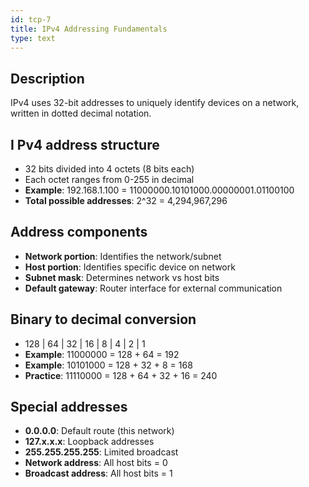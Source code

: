 ```yaml
---
id: tcp-7
title: IPv4 Addressing Fundamentals
type: text
---
```


## Description

IPv4 uses 32-bit addresses to uniquely identify devices on a network, written in dotted decimal notation.

## I Pv4 address structure

- 32 bits divided into 4 octets (8 bits each)
- Each octet ranges from 0-255 in decimal
- **Example**: 192.168.1.100 = 11000000.10101000.00000001.01100100
- **Total possible addresses**: 2^32 = 4,294,967,296

## Address components

- **Network portion**: Identifies the network/subnet
- **Host portion**: Identifies specific device on network
- **Subnet mask**: Determines network vs host bits
- **Default gateway**: Router interface for external communication

## Binary to decimal conversion

- 128 | 64 | 32 | 16 | 8 | 4 | 2 | 1
- **Example**: 11000000 = 128 + 64 = 192
- **Example**: 10101000 = 128 + 32 + 8 = 168
- **Practice**: 11110000 = 128 + 64 + 32 + 16 = 240

## Special addresses

- **0.0.0.0**: Default route (this network)
- **127.x.x.x**: Loopback addresses
- **255.255.255.255**: Limited broadcast
- **Network address**: All host bits = 0
- **Broadcast address**: All host bits = 1